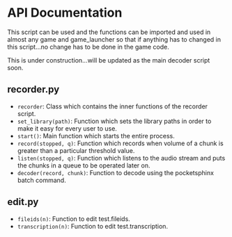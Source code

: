 # API Documentation

This script can be used and the functions can be imported and used in almost any game and game_launcher so that if anything has to changed in this script...no change has to be done in the game code.

This is under construction...will be updated as the main decoder script soon.

## recorder.py

* `recorder`: Class which contains the inner functions of the recorder script.
* `set_library(path)`: Function which sets the library paths in order to make it easy for every user to use.
* `start()`: Main function which starts the entire process.
* `record(stopped, q)`: Function which records when volume of a chunk is greater than a particular threshold value.
* `listen(stopped, q)`: Function which listens to the audio stream and puts the chunks in a queue to be operated later on.
* `decoder(record, chunk)`: Function to decode using the pocketsphinx batch command.
 
## edit.py

* `fileids(n)`: Function to edit test.fileids.
* `transcription(n)`: Function to edit test.transcription.

